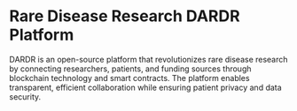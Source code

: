 # Rare Disease Research DARDR Platform
 DARDR is an open-source platform that revolutionizes rare disease research by connecting researchers, patients, and funding sources through blockchain technology and smart contracts. The platform enables transparent, efficient collaboration while ensuring patient privacy and data security.
